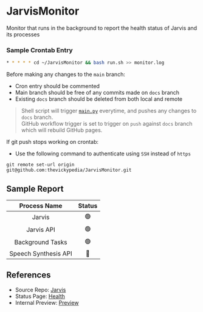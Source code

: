 # JarvisMonitor
Monitor that runs in the background to report the health status of Jarvis and its processes

### Sample Crontab Entry
```bash
* * * * * cd ~/JarvisMonitor && bash run.sh >> monitor.log
```

Before making any changes to the `main` branch:
- Cron entry should be commented
- Main branch should be free of any commits made on `docs` branch
- Existing `docs` branch should be deleted from both local and remote

> Shell script will trigger [`main.py`][4] everytime, and pushes any changes to `docs` branch.<br>
> GitHub workflow trigger is set to trigger on `push` against `docs` branch which will rebuild GitHub pages.

If git push stops working on crontab:
- Use the following command to authenticate using `SSH` instead of `https`
```shell
git remote set-url origin git@github.com:thevickypedia/JarvisMonitor.git
```

## Sample Report
|      Process Name      |  Status   |
|:----------------------:|:---------:|
|         Jarvis         | &#128994; |
|       Jarvis API       | &#128994; |
|    Background Tasks    | &#128994; |
|  Speech Synthesis API  | &#128308; |

## References
- Source Repo: [Jarvis][1]
- Status Page: [Health][2]
- Internal Preview: [Preview][3]

[1]: https://github.com/thevickypedia/Jarvis
[2]: https://jarvis-health.vigneshrao.com
[3]: https://htmlpreview.github.io/?https://github.com/thevickypedia/JarvisMonitor/blob/docs/docs/index.html
[4]: https://github.com/thevickypedia/JarvisMonitor/blob/main/main.py
